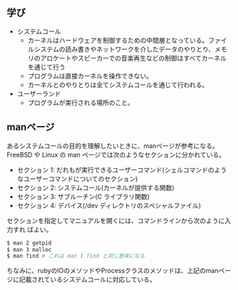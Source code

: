 ## 学び
- システムコール
  - カーネルはハードウェアを制御するための中間層となっている。ファイルシステムの読み書きやネットワークを介したデータのやりとり、メモリのアロケートやスピーカーでの音楽再生などの制御はすべてカーネルを通じて行う
  - プログラムは直接カーネルを操作できない。
  - カーネルとのやりとりは全てシステムコールを通じて行われる。
- ユーザーランド
  - プログラムが実行される場所のこと。

## manページ
あるシステムコールの目的を理解したいときに、manページが参考になる。
FreeBSD や Linux の man ページでは次のようなセクションに分かれている。
- セクション 1: だれもが実行できるユーザーコマンド(シェルコマンドのようなユーザーコマンドについてのセクション)
- セクション 2: システムコール(カーネルが提供する関数)
- セクション 3: サブルーチン(C ライブラリ関数)
- セクション 4: デバイス(/dev ディレクトリのスペシャルファイル)

セクションを指定してマニュアルを開くには、コマンドラインから次のように入力すれ
ばよい。
```bash
$ man 2 getpid
$ man 3 malloc
$ man find # これは man 1 find と同じ意味になる
```

ちなみに、rubyのIOのメソッドやProcessクラスのメソッドは、上記のmanページに記載されているシステムコールに対応している。

